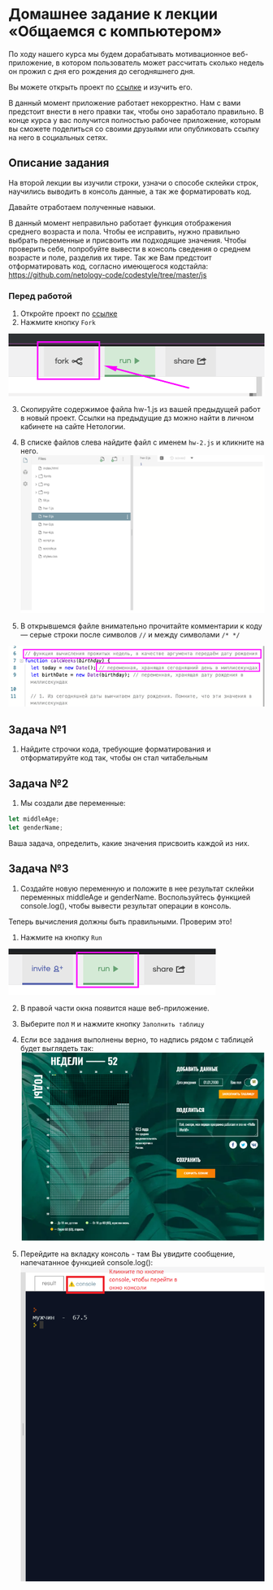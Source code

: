 # Домашнее задание к лекции «Общаемся с компьютером»

По ходу нашего курса мы будем дорабатывать мотивационное веб-приложение, в котором пользователь может рассчитать сколько недель он прожил с дня его рождения до сегодняшнего дня. 

Вы можете открыть проект по [ссылке](https://repl.it/@netologySD/SD-diploma) и изучить его. 

В данный момент приложение работает некорректно. Нам с вами предстоит внести в него правки так, чтобы оно заработало правильно. В конце курса у вас получится полностью рабочее приложение, которым вы сможете поделиться со своими друзьями или опубликовать ссылку на него в социальных сетях. 

## Описание задания
На второй лекции вы изучили строки, узначи о способе склейки строк,   научились выводить в консоль данные, а так же форматировать код. 

Давайте отработаем полученные навыки. 

В данный момент неправильно работает функция отображения среднего возраста и пола. Чтобы ее исправить, нужно правильно выбрать переменные и присвоить им подходящие значения. Чтобы проверить себя, попробуйте вывести в консоль сведения о среднем возрасте и поле, разделив их тире. Так же Вам предстоит отформатировать код, согласно имеющегося кодстайла: https://github.com/netology-code/codestyle/tree/master/js

### Перед работой
1. Откройте проект по [ссылке](https://repl.it/@netologySD/SD-diploma)
2. Нажмите кнопку `Fork`

![Кнопка Fork](../assets/fork.png)

3. Скопируйте содержимое файла hw-1.js из вашей предыдущей работ в новый проект. Ссылки на предыдущие дз можно найти в личном кабинете на сайте Нетологии.

4. В списке файлов слева найдите файл с именем `hw-2.js` и кликните на него.
![Файл hw-2](../assets/hw-2.png)

5. В открывшемся файле внимательно прочитайте комментарии к коду — серые строки после символов `//` и между символами `/* */`

![Комментарии в коде](../assets/comments.png)


## Задача №1
1. Найдите строчки кода, требующие форматирования и отформатируйте код так, чтобы он стал читабельным

## Задача №2
1. Мы создали две переменные:
```javascript
let middleAge; 
let genderName;
```
Ваша задача, определить, какие значения присвоить каждой из них.

## Задача №3
1. Создайте новую переменную и положите в нее результат склейки переменных middleAge и genderName. Воспользуйтесь функцией console.log(), чтобы вывести результат операции в консоль.

Теперь вычисления должны быть правильными. Проверим это!
1. Нажмите на кнопку `Run` 

![Кнопка Run](../assets/run.png)

2. В правой части окна появится наше веб-приложение. 
3. Выберите пол `М` и нажмите кнопку `Заполнить таблицу`
4. Если все задания выполнены верно, то надпись рядом с таблицей будет выглядеть так:
![Результат второго домашнего задания](../assets/result-hw-2-1.png)

5. Перейдите на вкладку консоль - там Вы увидите сообщение, напечатанное функцией console.log():
![Результат второго домашнего задания](../assets/result-hw-2-2.png)
